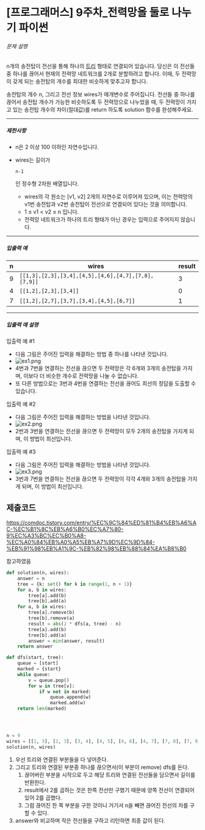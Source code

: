 # [프로그래머스] 9주차\_전력망을 둘로 나누기 파이썬

###### 문제 설명

n개의 송전탑이 전선을 통해 하나의 [트리](https://en.wikipedia.org/wiki/Tree_(data_structure)) 형태로 연결되어 있습니다. 당신은 이 전선들 중 하나를 끊어서 현재의 전력망 네트워크를 2개로 분할하려고 합니다. 이때, 두 전력망이 갖게 되는 송전탑의 개수를 최대한 비슷하게 맞추고자 합니다.

송전탑의 개수 n, 그리고 전선 정보 wires가 매개변수로 주어집니다. 전선들 중 하나를 끊어서 송전탑 개수가 가능한 비슷하도록 두 전력망으로 나누었을 때, 두 전력망이 가지고 있는 송전탑 개수의 차이(절대값)를 return 하도록 solution 함수를 완성해주세요.

------

##### 제한사항

- n은 2 이상 100 이하인 자연수입니다.

- wires는 길이가

   

  ```
  n-1
  ```

  인 정수형 2차원 배열입니다.

  - wires의 각 원소는 [v1, v2] 2개의 자연수로 이루어져 있으며, 이는 전력망의 v1번 송전탑과 v2번 송전탑이 전선으로 연결되어 있다는 것을 의미합니다.
  - 1 ≤ v1 < v2 ≤ n 입니다.
  - 전력망 네트워크가 하나의 트리 형태가 아닌 경우는 입력으로 주어지지 않습니다.

------

##### 입출력 예

| n    | wires                                               | result |
| ---- | --------------------------------------------------- | ------ |
| 9    | `[[1,3],[2,3],[3,4],[4,5],[4,6],[4,7],[7,8],[7,9]]` | 3      |
| 4    | `[[1,2],[2,3],[3,4]]`                               | 0      |
| 7    | `[[1,2],[2,7],[3,7],[3,4],[4,5],[6,7]]`             | 1      |

------

##### 입출력 예 설명

입출력 예 #1

- 다음 그림은 주어진 입력을 해결하는 방법 중 하나를 나타낸 것입니다.
- ![ex1.png](https://grepp-programmers.s3.ap-northeast-2.amazonaws.com/files/production/5b8a0dcd-cba0-47ca-b5e3-d3bafc81f9d6/ex1.png)
- 4번과 7번을 연결하는 전선을 끊으면 두 전력망은 각 6개와 3개의 송전탑을 가지며, 이보다 더 비슷한 개수로 전력망을 나눌 수 없습니다.
- 또 다른 방법으로는 3번과 4번을 연결하는 전선을 끊어도 최선의 정답을 도출할 수 있습니다.

입출력 예 #2

- 다음 그림은 주어진 입력을 해결하는 방법을 나타낸 것입니다.
- ![ex2.png](https://grepp-programmers.s3.ap-northeast-2.amazonaws.com/files/production/b28865e1-a18e-429d-ae7a-14e77e801539/ex2.png)
- 2번과 3번을 연결하는 전선을 끊으면 두 전력망이 모두 2개의 송전탑을 가지게 되며, 이 방법이 최선입니다.

입출력 예 #3

- 다음 그림은 주어진 입력을 해결하는 방법을 나타낸 것입니다.
- ![ex3.png](https://grepp-programmers.s3.ap-northeast-2.amazonaws.com/files/production/0a7f21af-1e07-4015-8ad3-c06155c613b3/ex3.png)
- 3번과 7번을 연결하는 전선을 끊으면 두 전력망이 각각 4개와 3개의 송전탑을 가지게 되며, 이 방법이 최선입니다.

## 제출코드

https://comdoc.tistory.com/entry/%EC%9C%84%ED%81%B4%EB%A6%AC-%EC%B1%8C%EB%A6%B0%EC%A7%80-9%EC%A3%BC%EC%B0%A8-%EC%A0%84%EB%A0%A5%EB%A7%9D%EC%9D%84-%EB%91%98%EB%A1%9C-%EB%82%98%EB%88%84%EA%B8%B0

참고하였음

```python
def solution(n, wires):
    answer = n
    tree = {k: set() for k in range(1, n + 1)}
    for a, b in wires:
        tree[a].add(b)
        tree[b].add(a)
    for a, b in wires:
        tree[a].remove(b)
        tree[b].remove(a)
        result = abs(2 * dfs(a, tree) - n)
        tree[a].add(b)
        tree[b].add(a)
        answer = min(answer, result)
    return answer

def dfs(start, tree):
    queue = [start]
    marked = {start}
    while queue:
        v = queue.pop()
        for w in tree[v]:
            if w not in marked:
                queue.append(w)
                marked.add(w)
    return len(marked)




n = 9
wires = [[1, 3], [2, 3], [3, 4], [4, 5], [4, 6], [4, 7], [7, 8], [7, 9]]
solution(n, wires)
```

1. 우선 트리와 연결된 부분들을 다 넣어준다.
2. 그리고 트리와 연결된 부분중 하나를 끊으면서(이 부분이 remove) dfs를 돈다.
   1. 끊어버린 부분을 시작으로 두고 해당 트리와 연결된 전선들을 담으면서 길이를 반환한다.
   2. result에서 2를 곱하는 것은 한쪽 전선만 구했기 때문에 양쪽 전선이 연결되어 있어 2를 곱했다.
   3. 그럼 끊어진 한 쪽 부분을 구한 것이니 거기서 n을 빼면 끊어진 전선의 차를 구할 수 있다.
3. answer와 비교하며 작은 전선들을 구하고 리턴하면 최종 값이 된다.

